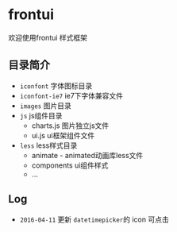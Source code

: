 # frontui

欢迎使用frontui 样式框架

## 目录简介

* `iconfont` 字体图标目录
* `iconfont-ie7` ie7下字体兼容文件
* `images` 图片目录
* `js` js组件目录
	* charts.js 图片独立js文件
	* ui.js ui框架组件文件
* `less` less样式目录
	* animate - animated动画库less文件
	* components ui组件样式
	* ...


## Log

* `2016-04-11` 更新 `datetimepicker`的 icon 可点击